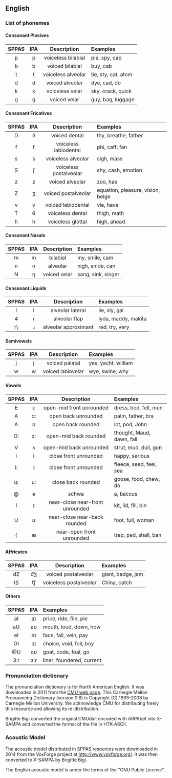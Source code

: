 ## English

### List of phonemes

#### Consonant Plosives

| SPPAS |  IPA  | Description           | Examples             |
|:-----:|:-----:|:---------------------:|:---------------------|
|   p   |   p   | voiceless bilabial    | pie, spy, cap        |
|   b   |   b   | voiced bilabial       | buy, cab             |
|   t   |   t   | voiceless alveolar    | tie, sty, cat, atom  |
|   d   |   d   | voiced alveolar       | dye, cad, do         |
|   k   |   k   | voiceless velar       | sky, crack, quick    |
|   g   |   g   | voiced velar          | guy, bag, luggage    |


#### Consonant Fricatives

| SPPAS |  IPA  | Description            | Examples             |
|:-----:|:-----:|:----------------------:|:---------------------|
|   D   |   ð   | voiced dental          | thy, breathe, father |
|   f   |   f   | voiceless labiodental  | phi, caff, fan       |
|   s   |   s   | voiceless alveolar     | sigh, mass           |
|   S   |   ʃ   | voiceless postalveolar | shy, cash, emotion   |
|   z   |   z   | voiced alveolar        | zoo, has             |
|   Z   |   ʒ   | voiced postalveolar    | equation, pleasure, vision, beige |
|   v   |   v   | voiced labiodental     | vie, have            |
|   T   |   θ   | voiceless dental       | thigh, math          |
|   h   |   h   | voiceless glottal      | high, ahead          |


#### Consonant Nasals

| SPPAS |  IPA  | Description            | Examples           |
|:-----:|:-----:|:----------------------:|:-------------------|
|   m   |   m   | bilabial               | my, smile, cam     |
|   n   |   n   | alveolar               | nigh, snide, can   |
|   N   |   ŋ   | voiced velar           | sang, sink, singer |


#### Consonant Liquids

| SPPAS |  IPA  | Description            | Examples            |
|:-----:|:-----:|:----------------------:|:--------------------|
|   l   |   l   | alveolar lateral       | lie, sly, gal       |
|   4   |   ɾ   | alveolar flap          | lyda, maddy, makita |
|   r\\ |   ɹ   | alveolar approximant   | red, try, very      |


#### Semivowels

| SPPAS |  IPA  | Description            | Examples             |
|:-----:|:-----:|:----------------------:|:---------------------|
|   j   |   j   | voiced palatal         | yes, yacht, william  |
|   w   |   w   | voiced labiovelar      | wye, swine, why      | 


#### Vowels

| SPPAS |  IPA  | Description               | Examples                  |
|:-----:|:-----:|:-------------------------:|:--------------------------|
|   E   |   ɛ   | open-mid front unrounded  | dress, bed, fell, men     |
|   A   |   ɑ:  | open back unrounded       | palm, father, bra         |
|   A   |   ɒ   | open back rounded         | lot, pod, John            |
|   O:  |   ɔ:  | open-mid back rounded     | thought, Maud, dawn, fall |
|   V   |   ʌ   | open-mid back unrounded   | strut, mud, dull, gun     |
|   i   |   i   | close front unrounded     | happy, serious            |
|   i:  |   i:  | close front unrounded     | fleece, seed, feel, sea   |
|   u:  |   u:  | close back rounded        | goose, food, chew, do     |
|   @   |   ə   | schwa                     | a, baccus                 |
|   I   |   ɪ   | near-close near-front unrounded | kit, lid, fill, bin   |
|   U   |   ʊ   | near-close near-back rounded    | foot, full, woman     |
|   {   |   æ   | near-open front unrounded       | trap, pad, shall, ban |


#### Affricates

| SPPAS |  IPA  | Description               | Examples          |
|:-----:|:-----:|:-------------------------:|:------------------|
|  dZ   |  d͡ʒ   | voiced postalveolar       | giant, badge, jam | 
|  tS   |  t͡ʃ   | voiceless postalveolar    | China, catch      |


#### Others

| SPPAS |  IPA  | Examples                  |
|:-----:|:-----:|:--------------------------|
|  aI   |  aɪ   | price, ride, file, pie    |
|  aU   |  aʊ   | mouth, loud, down, how    |
|  eI   |  eɪ   | face, fail, vein, pay     |
|  OI   |  ɔɪ   | choice, void, foil, boy   |
|  @U   |  oʊ   | goat, code, foal, go      |
| 3:r   |  ɜ:r  | liner, foundered, current |


### Pronunciation dictionary

The pronunciation dictionary is for North American English. 
It was downloaded in 2011 from the 
[CMU web page](http://www.speech.cs.cmu.edu/cgi-bin/cmudict). 
This Carnegie Mellon Pronouncing Dictionary (version 0.6) is 
Copyright (C) 1993-2008 by Carnegie Mellon University. 
We acknowledge CMU for distributing freely this resource and 
allowing its re-distribution.

Brigitte Bigi converted the original CMUdict encoded with 
ARPAbet into X-SAMPA and converted the format of the file in 
HTK-ASCII.


### Acoustic Model

The acoustic model distributed in SPPAS resources were downloaded in 2014
from the VoxForge project at <http://www.voxforge.org/>. It was then converted
to X-SAMPA by Brigitte Bigi.

The English acoustic model is under the terms of the "GNU Public License".
